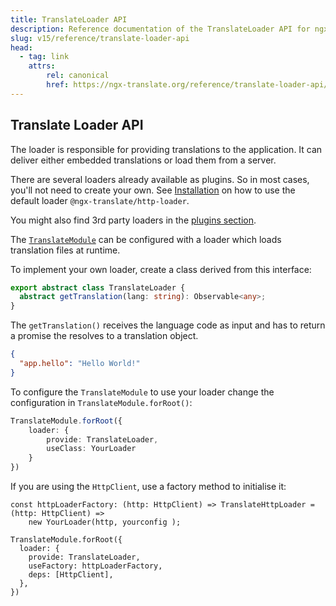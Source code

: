 ```yaml
---
title: TranslateLoader API
description: Reference documentation of the TranslateLoader API for ngx-translate.
slug: v15/reference/translate-loader-api
head:
  - tag: link
    attrs:
        rel: canonical
        href: https://ngx-translate.org/reference/translate-loader-api/
---
```


## Translate Loader API

The loader is responsible for providing translations to the application.
It can deliver either embedded translations or load them from a server.

There are several loaders already available as plugins. So in most
cases, you'll not need to create your own. See [Installation](/v15/getting-started/installation)
on how to use the default loader `@ngx-translate/http-loader`.

You might also find 3rd party loaders in the [plugins section](/v15/resources/plugins).

The [`TranslateModule`](/v15/reference/translate-module-api)
can be configured with a loader which loads translation
files at runtime.

To implement your own loader, create a class derived from this
interface:

~~~ts
export abstract class TranslateLoader {
  abstract getTranslation(lang: string): Observable<any>;
}
~~~

The `getTranslation()` receives the language code as input and
has to return a promise the resolves to a translation object.

~~~json
{
  "app.hello": "Hello World!"
}
~~~

To configure the `TranslateModule` to use your loader
change the configuration in `TranslateModule.forRoot()`:

~~~ts
TranslateModule.forRoot({
    loader: {
        provide: TranslateLoader,
        useClass: YourLoader
    }
}) 
~~~

If you are using the `HttpClient`, use a factory method to initialise it:

~~~
const httpLoaderFactory: (http: HttpClient) => TranslateHttpLoader = (http: HttpClient) =>
    new YourLoader(http, yourconfig );

TranslateModule.forRoot({
  loader: {
    provide: TranslateLoader,
    useFactory: httpLoaderFactory,
    deps: [HttpClient],
  },
})
~~~
